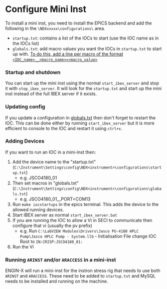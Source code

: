 # Configure Mini Inst

To install a mini inst, you need to install the EPICS backend and add the following in the `\NDXxxxxx\configurations\` area.

- `startup.txt`: contains a list of the IOCs to start (use the IOC name as in the IOCs list)
- `globals.txt`: add macro values you want the IOCs in `startup.txt` to start up with. [To do this, add a line per macro of the format `<IOC_name>__<macro_name>=<macro_value>`](https://github.com/ISISComputingGroup/ibex_user_manual/wiki/Create-and-Manage-Configurations#editing-a-global-setting)

### Startup and shutdown

You can start up the mini inst using the normal `start_ibex_server` and stop it with `stop_ibex_server`. It will look for the `startup.txt` and start up the mini inst instead of the full IBEX server if it exists.

### Updating config

If you update a configuration in [globals.txt](https://github.com/ISISComputingGroup/ibex_user_manual/wiki/Create-and-Manage-Configurations#editing-a-global-setting) then don't forget to restart the IOC. This can be done either by running `start_ibex_server` but it is more efficient to console to the IOC and restart it using `ctrl+x`.

### Adding Devices

If you want to run an IOC in a mini-inst then:

1. Add the device name to the "startup.txt" (`C:\Instrument\Settings\config\NDX<instrument>\configurations\startup.txt`)
   - e.g. JSCO4180_01
1. Then set macros in "globals.txt" (`C:\Instrument\Settings\config\NDX<instrument>\configurations\globals.txt`)
   - e.g. JSCO4180_01__PORT=COM13
1. Run `make iocstartups` in the epics terminal. This adds the device to the allowed running devices.
1. Start IBEX server as normal `start_ibex_server.bat`
1. If you are running the IOC to allow a Vi in SECI to communicate then configure that vi (usually the pv prefix)
   - e.g. Run `C:\LabVIEW Modules\Drivers\Jasco PU-4180 HPLC Pump\Jasco HPLC Pump - System.llb` - Initialisation File change IOC Root to `IN:CRISP:JSCO4180_01:`
1. Run the Vi


### Running `ARINST` and/or `ARACCESS` in a mini-inst

ENGIN-X will run a mini-inst for the instron stress rig that needs to use both `ARINST` and `ARACCESS`. These need to be added to `startup.txt` and MySQL needs to be installed and running on the machine.






